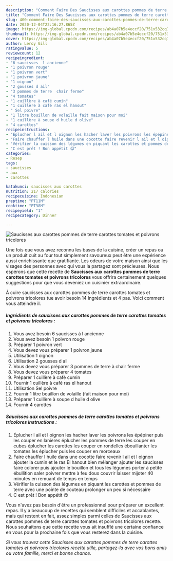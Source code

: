 ```yaml
---
description: "Comment Faire Des Saucisses aux carottes pommes de terre carottes tomates et poivrons tricolores"
title: "Comment Faire Des Saucisses aux carottes pommes de terre carottes tomates et poivrons tricolores"
slug: 400-comment-faire-des-saucisses-aux-carottes-pommes-de-terre-carottes-tomates-et-poivrons-tricolores
date: 2020-12-04T22:16:27.865Z
image: https://img-global.cpcdn.com/recipes/ab4a07b5e4eccf20/751x532cq70/saucisses-aux-carottes-pommes-de-terre-carottes-tomates-et-poivrons-tricolores-photo-principale-de-la-recette.jpg
thumbnail: https://img-global.cpcdn.com/recipes/ab4a07b5e4eccf20/751x532cq70/saucisses-aux-carottes-pommes-de-terre-carottes-tomates-et-poivrons-tricolores-photo-principale-de-la-recette.jpg
cover: https://img-global.cpcdn.com/recipes/ab4a07b5e4eccf20/751x532cq70/saucisses-aux-carottes-pommes-de-terre-carottes-tomates-et-poivrons-tricolores-photo-principale-de-la-recette.jpg
author: Leroy Gill
ratingvalue: 5
reviewcount: 12
recipeingredient:
- "6 saucisses  l ancienne"
- "1 poivron rouge"
- "1 poivron vert"
- "1 poivron jaune"
- "1 oignon"
- "2 gousses d ail"
- "3 pommes de terre  chair ferme"
- "4 tomates"
- "1 cuillère à café cumin"
- "1 cuillère à café ras el hanout"
- " Sel poivre"
- "1 litre bouillon de volaille fait maison pour moi"
- "1 cuillère à soupe d huile d olive"
- "4 carottes"
recipeinstructions:
- "Éplucher l ail et l oignon les hacher laver les poivrons les épépiner puis les couper en lanières éplucher les pommes de terre les couper en cubes éplucher les carottes les couper en rondelles ébouillanter les tomates les éplucher puis les couper en morceaux"
- "Faire chauffer l huile dans une cocotte faire revenir l ail et l oignon ajouter la cumin et le ras El hanout bien mélanger ajouter les saucisses faire colorer puis ajouter le bouillon et tous les légumes porter à petite ébullition saler poivrer mettre à feu doux couvrir laisser mijoter 40 minutes en remuant de temps en temps"
- "Vérifier la cuisson des légumes en piquant les carottes et pommes de terre avec une pointe de couteau prolonger un peu si nécessaire"
- "C est prêt ! Bon appétit 😋"
categories:
- Resep
tags:
- saucisses
- aux
- carottes

katakunci: saucisses aux carottes 
nutrition: 217 calories
recipecuisine: Indonesian
preptime: "PT11M"
cooktime: "PT38M"
recipeyield: "1"
recipecategory: Dinner

---
```



![Saucisses aux carottes pommes de terre carottes tomates et poivrons tricolores](https://img-global.cpcdn.com/recipes/ab4a07b5e4eccf20/751x532cq70/saucisses-aux-carottes-pommes-de-terre-carottes-tomates-et-poivrons-tricolores-photo-principale-de-la-recette.jpg)

Une fois que vous avez reconnu les bases de la cuisine, créer un repas ou un produit cuit au four tout simplement savoureux peut être une expérience aussi enrichissante que gratifiante. Les odeurs de votre maison ainsi que les visages des personnes avec qui vous la partagez sont précieuses. Nous espérons que cette recette de <strong> Saucisses aux carottes pommes de terre carottes tomates et poivrons tricolores </strong> vous offrira certainement quelques suggestions pour que vous deveniez un cuisinier extraordinaire.

<!--inarticleads1-->

À cuire saucisses aux carottes pommes de terre carottes tomates et poivrons tricolores tue avoir besoin 14 Ingrédients et 4 pas. Voici comment vous atteindre il.

##### Ingrédients de saucisses aux carottes pommes de terre carottes tomates et poivrons tricolores :

1. Vous avez besoin 6 saucisses à l ancienne
1. Vous avez besoin 1 poivron rouge
1. Préparer 1 poivron vert
1. Vous devez vous préparer 1 poivron jaune
1. Utilisation 1 oignon
1. Utilisation 2 gousses d ail
1. Vous devez vous préparer 3 pommes de terre à chair ferme
1. Vous devez vous préparer 4 tomates
1. Préparer 1 cuillère à café cumin
1. Fournir 1 cuillère à café ras el hanout
1. Utilisation  Sel poivre
1. Fournir 1 litre bouillon de volaille (fait maison pour moi)
1. Préparer 1 cuillère à soupe d huile d olive
1. Fournir 4 carottes




<!--inarticleads2-->

##### Saucisses aux carottes pommes de terre carottes tomates et poivrons tricolores instructions :

1. Éplucher l ail et l oignon les hacher laver les poivrons les épépiner puis les couper en lanières éplucher les pommes de terre les couper en cubes éplucher les carottes les couper en rondelles ébouillanter les tomates les éplucher puis les couper en morceaux
1. Faire chauffer l huile dans une cocotte faire revenir l ail et l oignon ajouter la cumin et le ras El hanout bien mélanger ajouter les saucisses faire colorer puis ajouter le bouillon et tous les légumes porter à petite ébullition saler poivrer mettre à feu doux couvrir laisser mijoter 40 minutes en remuant de temps en temps
1. Vérifier la cuisson des légumes en piquant les carottes et pommes de terre avec une pointe de couteau prolonger un peu si nécessaire
1. C est prêt ! Bon appétit 😋




<!--inarticleads1-->

<p>
Vous n'avez pas besoin d'être un professionnel pour préparer un excellent repas. Il y a beaucoup de recettes qui semblent difficiles et accablantes, mais qui restent en fait, assez simples parmi celles de Saucisses aux carottes pommes de terre carottes tomates et poivrons tricolores recette. Nous souhaitons que cette recette vous ait insufflé une certaine confiance en vous pour la prochaine fois que vous resterez dans la cuisine.
</p>

<p>
<i>Si vous trouvez cette Saucisses aux carottes pommes de terre carottes tomates et poivrons tricolores recette utile, partagez-la avec vos bons amis ou votre famille, merci et bonne chance.</i>
</p>
